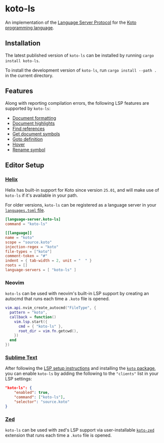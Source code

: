 # koto-ls

An implementation of the [Language Server Protocol][lsp] for the
[Koto programming language][koto].

## Installation

The latest published version of `koto-ls` can be installed by running
`cargo install koto-ls`.

To install the development version of `koto-ls`, run `cargo install --path .` in the current directory.

## Features

Along with reporting compilation errors,
the following LSP features are supported by `koto-ls`:

- [Document formatting][document-formatting]
- [Document highlights][document-highlights]
- [Find references][find-references]
- [Get document symbols][document-symbols]
- [Goto definition][goto-definition]
- [Hover][hover]
- [Rename symbol][rename-symbol]

## Editor Setup


### [Helix][helix]

Helix has built-in support for Koto since version `25.01`, and will make use of `koto-ls` if it's available in your path.

For older versions, `koto-ls` can be registered as a language server in your [`languages.toml` file][helix].

```toml
[language-server.koto-ls]
command = "koto-ls"

[[language]]
name = "koto"
scope = "source.koto"
injection-regex = "koto"
file-types = ["koto"]
comment-token = "#"
indent = { tab-width = 2, unit = "  " }
roots = []
language-servers = [ "koto-ls" ]
```

### Neovim

`koto-ls` can be used with neovim's built-in LSP support by creating an autocmd
that runs each time a `.koto` file is opened.

```lua
vim.api.nvim_create_autocmd("FileType", {
  pattern = "koto",
  callback = function()
    vim.lsp.start({
      cmd = { "koto-ls" },
      root_dir = vim.fn.getcwd(),
    })
  end
})
```

### [Sublime Text][sublime]

After following the [LSP setup instructions][sublime-lsp] and installing the [`koto` package][sublime-koto], you can enable `koto-ls` by adding the following to the `"clients"` list in your LSP settings:

```json
"koto-ls": {
    "enabled": true,
    "command": ["koto-ls"],
    "selector": "source.koto"
}
```


### [Zed][zed]

`koto-ls` can be used with zed's LSP support via user-installable [`koto-zed`][koto-zed] extension that runs each time a `.koto` file is opened.


[document-formatting]: https://microsoft.github.io/language-server-protocol/specifications/lsp/3.17/specification/#textDocument_formatting
[document-highlights]: https://microsoft.github.io/language-server-protocol/specifications/lsp/3.17/specification/#textDocument_documentHighlight
[document-symbols]: https://microsoft.github.io/language-server-protocol/specifications/lsp/3.17/specification/#textDocument_documentSymbol
[find-references]: https://microsoft.github.io/language-server-protocol/specifications/lsp/3.17/specification/#textDocument_references
[goto-definition]: https://microsoft.github.io/language-server-protocol/specifications/lsp/3.17/specification/#textDocument_definition
[helix]: https://docs.helix-editor.com/languages.html
[hover]: https://microsoft.github.io/language-server-protocol/specifications/lsp/3.17/specification/#textDocument_hover
[koto-zed]: https://github.com/koto-lang/koto-zed
[koto]: https://koto.dev
[lsp]: https://microsoft.github.io/language-server-protocol/
[rename-symbol]: https://microsoft.github.io/language-server-protocol/specifications/lsp/3.17/specification/#textDocument_rename
[sublime]: https://www.sublimetext.com
[sublime-koto]: https://packagecontrol.io/packages/Koto
[sublime-lsp]: https://lsp.sublimetext.io
[zed]: https://zed.dev/extensions?query=Koto&filter=language-servers
